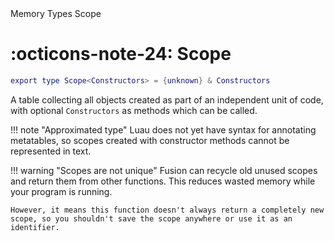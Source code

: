 <nav class="fusiondoc-api-breadcrumbs">
	<span>Memory</span>
	<span>Types</span>
	<span>Scope</span>
</nav>

<h1 class="fusiondoc-api-header" markdown>
	<span class="fusiondoc-api-icon" markdown>:octicons-note-24:</span>
	<span class="fusiondoc-api-name">Scope</span>
</h1>

```Lua
export type Scope<Constructors> = {unknown} & Constructors
```

A table collecting all objects created as part of an independent unit of code,
with optional `Constructors` as methods which can be called.

!!! note "Approximated type"
	Luau does not yet have syntax for annotating metatables, so scopes created
	with constructor methods cannot be represented in text.

!!! warning "Scopes are not unique"
	Fusion can recycle old unused scopes and return them from other functions.
	This reduces wasted memory while your program is running.

	However, it means this function doesn't always return a completely new
	scope, so you shouldn't save the scope anywhere or use it as an identifier.
